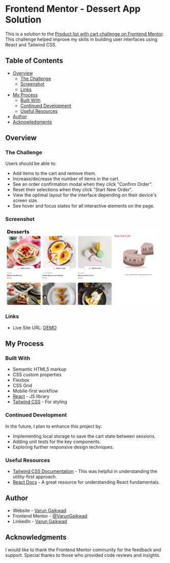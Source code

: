 # Frontend Mentor - Dessert App Solution

This is a solution to the [Product list with cart challenge on Frontend Mentor](https://www.frontendmentor.io/challenges/product-list-with-cart-5MmqLVAp_d). This challenge helped improve my skills in building user interfaces using React and Tailwind CSS.

## Table of Contents

- [Overview](#overview)
  - [The Challenge](#the-challenge)
  - [Screenshot](#screenshot)
  - [Links](#links)
- [My Process](#my-process)
  - [Built With](#built-with)
  - [Continued Development](#continued-development)
  - [Useful Resources](#useful-resources)
- [Author](#author)
- [Acknowledgments](#acknowledgments)

## Overview

### The Challenge

Users should be able to:

- Add items to the cart and remove them.
- Increase/decrease the number of items in the cart.
- See an order confirmation modal when they click "Confirm Order".
- Reset their selections when they click "Start New Order".
- View the optimal layout for the interface depending on their device's screen size.
- See hover and focus states for all interactive elements on the page.

### Screenshot

![Products Page](./screenshot/image.png)

### Links

- Live Site URL: [DEMO](https://varungaikwad.github.io/desserts-app/)

## My Process

### Built With

- Semantic HTML5 markup
- CSS custom properties
- Flexbox
- CSS Grid
- Mobile-first workflow
- [React](https://reactjs.org/) - JS library
- [Tailwind CSS](https://tailwindcss.com/) - For styling

### Continued Development

In the future, I plan to enhance this project by:

- Implementing local storage to save the cart state between sessions.
- Adding unit tests for the key components.
- Exploring further responsive design techniques.

### Useful Resources

- [Tailwind CSS Documentation](https://tailwindcss.com/docs) - This was helpful in understanding the utility-first approach.
- [React Docs](https://reactjs.org/docs/getting-started.html) - A great resource for understanding React fundamentals.

## Author

- Website - [Varun Gaikwad](https://varungaikwad.github.io/portfolio/)
- Frontend Mentor - [@VarunGaikwad](https://www.frontendmentor.io/profile/VarunGaikwad)
- LinkedIn - [Varun Gaikwad](https://www.linkedin.com/in/varun-gaikwad/)

## Acknowledgments

I would like to thank the Frontend Mentor community for the feedback and support. Special thanks to those who provided code reviews and insights.
